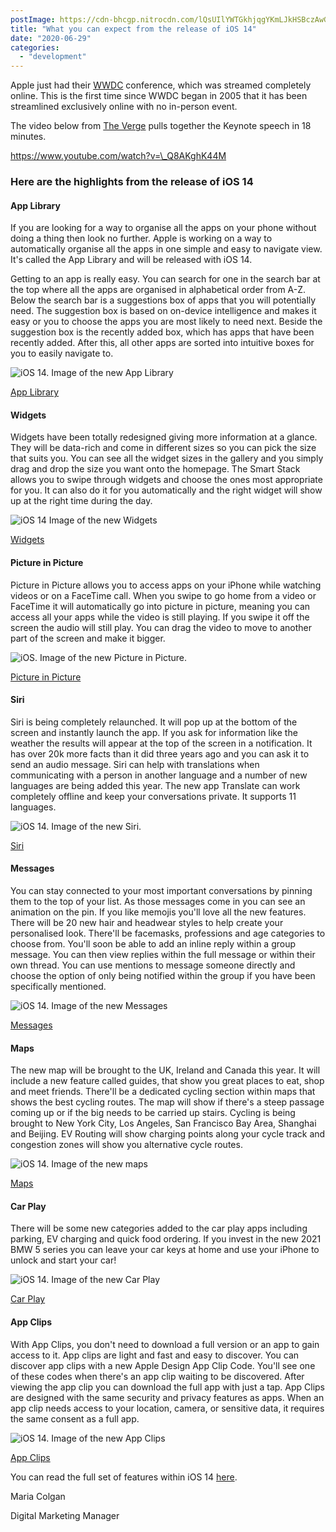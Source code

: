 ```yaml
---
postImage: https://cdn-bhcgp.nitrocdn.com/lQsUIlYWTGkhjqgYKmLJkHSBczAwGDPM/assets/static/optimized/rev-f8d7f54/wp-content/uploads/2020/06/Screenshot-2020-06-24-at-16.18.09.png.webp
title: "What you can expect from the release of iOS 14"
date: "2020-06-29"
categories: 
  - "development"
---
```


Apple just had their [WWDC](https://developer.apple.com/wwdc20/) conference, which was streamed completely online. This is the first time since WWDC began in 2005 that it has been streamlined exclusively online with no in-person event.

The video below from [The Verge](https://www.theverge.com) pulls together the Keynote speech in 18 minutes.

https://www.youtube.com/watch?v=\_Q8AKghK44M

### Here are the highlights from the release of iOS 14

#### App Library

If you are looking for a way to organise all the apps on your phone without doing a thing then look no further. Apple is working on a way to automatically organise all the apps in one simple and easy to navigate view. It's called the App Library and will be released with iOS 14.

Getting to an app is really easy. You can search for one in the search bar at the top where all the apps are organised in alphabetical order from A-Z. Below the search bar is a suggestions box of apps that you will potentially need. The suggestion box is based on on-device intelligence and makes it easy or you to choose the apps you are most likely to need next. Beside the suggestion box is the recently added box, which has apps that have been recently added. After this, all other apps are sorted into intuitive boxes for you to easily navigate to.

![iOS 14. Image of the new App Library](images/Screenshot-2020-06-24-at-16.31.03-692x1024.png)

[App Library](https://www.apple.com/ios/ios-14-preview/)

#### Widgets

Widgets have been totally redesigned giving more information at a glance. They will be data-rich and come in different sizes so you can pick the size that suits you. You can see all the widget sizes in the gallery and you simply drag and drop the size you want onto the homepage. The Smart Stack allows you to swipe through widgets and choose the ones most appropriate for you. It can also do it for you automatically and the right widget will show up at the right time during the day.

![iOS 14 Image of the new Widgets](images/Screenshot-2020-06-24-at-16.28.56.png)

[Widgets](https://www.apple.com/ios/ios-14-preview/)

#### Picture in Picture

Picture in Picture allows you to access apps on your iPhone while watching videos or on a FaceTime call. When you swipe to go home from a video or FaceTime it will automatically go into picture in picture, meaning you can access all your apps while the video is still playing. If you swipe it off the screen the audio will still play. You can drag the video to move to another part of the screen and make it bigger.

![iOS. Image of the new Picture in Picture.](images/Screenshot-2020-06-24-at-16.33.22-732x1024.png)

[Picture in Picture](https://www.apple.com/ios/ios-14-preview/)

#### Siri

Siri is being completely relaunched. It will pop up at the bottom of the screen and instantly launch the app. If you ask for information like the weather the results will appear at the top of the screen in a notification. It has over 20k more facts than it did three years ago and you can ask it to send an audio message. Siri can help with translations when communicating with a person in another language and a number of new languages are being added this year. The new app Translate can work completely offline and keep your conversations private. It supports 11 languages.

![iOS 14. Image of the new Siri.](images/Screenshot-2020-06-24-at-16.39.25-1024x594.png)

[Siri](https://www.apple.com/ios/ios-14-preview/)

#### Messages

You can stay connected to your most important conversations by pinning them to the top of your list. As those messages come in you can see an animation on the pin. If you like memojis you'll love all the new features. There will be 20 new hair and headwear styles to help create your personalised look. There'll be facemasks, professions and age categories to choose from. You'll soon be able to add an inline reply within a group message. You can then view replies within the full message or within their own thread. You can use mentions to message someone directly and choose the option of only being notified within the group if you have been specifically mentioned.

![iOS 14. Image of the new Messages](images/Screenshot-2020-06-24-at-16.35.07.png)

[Messages](https://www.apple.com/ios/ios-14-preview/)

#### Maps

The new map will be brought to the UK, Ireland and Canada this year. It will include a new feature called guides, that show you great places to eat, shop and meet friends. There'll be a dedicated cycling section within maps that shows the best cycling routes. The map will show if there's a steep passage coming up or if the big needs to be carried up stairs. Cycling is being brought to New York City, Los Angeles, San Francisco Bay Area, Shanghai and Beijing. EV Routing will show charging points along your cycle track and congestion zones will show you alternative cycle routes.

![iOS 14. Image of the new maps](images/Screenshot-2020-06-24-at-16.37.55.png)

[Maps](https://www.apple.com/ios/ios-14-preview/)

#### Car Play

There will be some new categories added to the car play apps including parking, EV charging and quick food ordering. If you invest in the new 2021 BMW 5 series you can leave your car keys at home and use your iPhone to unlock and start your car!

![iOS 14. Image of the new Car Play](images/Screenshot-2020-06-24-at-16.41.48-922x1024.png)

[Car Play](https://www.apple.com/ios/ios-14-preview/)

#### App Clips

With App Clips, you don't need to download a full version or an app to gain access to it. App clips are light and fast and easy to discover. You can discover app clips with a new Apple Design App Clip Code. You'll see one of these codes when there's an app clip waiting to be discovered. After viewing the app clip you can download the full app with just a tap. App Clips are designed with the same security and privacy features as apps. When an app clip needs access to your location, camera, or sensitive data, it requires the same consent as a full app.

![iOS 14. Image of the new App Clips](images/Screenshot-2020-06-24-at-16.43.48-537x1024.png)

[App Clips](https://www.apple.com/ios/ios-14-preview/)

You can read the full set of features within iOS 14 [here](https://www.apple.com/ios/ios-14-preview/features/).

Maria Colgan

Digital Marketing Manager
